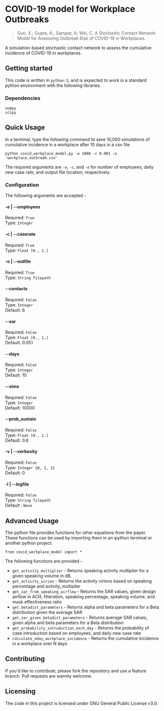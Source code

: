 # COVID-19 model for Workplace Outbreaks
> Guo, X.; Gupta, A.; Sampat, A; Wei, C. A Stochastic Contact Network Model for Assessing Outbreak Risk of COVID-19 in Workplaces.

A simulation-based stochastic contact network to assess the cumulative incidence of COVID-19 in workplaces. 

## Getting started

This code is written in `python:3`, and is expected to work in a standard python environment with the following libraries.

### Dependencies
```
numpy
scipy
```

## Quick Usage

In a terminal, type the following command to save 10,000 simulations of cumulative incidence in a workplace after 10 days in a csv file.


```
python covid_workplace_model.py -e 1000 -c 0.001 -o 'workplace_outbreak.csv'
```

The required arguments are `-e`, `-c`, and `-o` for number of employees, daily new case rate, and output file location, respectively.

### Configuration

The following arguments are accepted - 

#### -e | --employees
Required: `True`  
Type: `Integer`  

#### -c | --caserate
Required: `True`  
Type: `Float [0., 1.]`  

#### -o | --outfile
Required: `True`  
Type: `String filepath`  

#### --contacts
Required: `False`  
Type: `Integer`  
Default: 6

#### --sar
Required: `False`  
Type: `Float [0., 1.]`  
Default: 0.051

#### --days
Required: `False`  
Type: `Integer`  
Default: 10

#### --sims
Required: `False`  
Type: `Integer`  
Default: 10000

#### --prob_sustain
Required: `False`  
Type: `Float [0., 1.]`  
Default: 0.6

#### -v | --verbosity
Required: `False`  
Type: `Integer {0, 1, 2}`  
Default: 0

#### -l | --logfile
Required: `False`  
Type: `String filepath`  
Default : `None`  


## Advanced Usage

The python file provides functions for other equations from the paper. These functions can be used by importing them in an ipython terminal or another python project. 

```
from covid_workplace_model import *
```

The following functions are provided - 
* `get_activity_multiplier` - Returns speaking activity multiplier for a given speaking volume in dB.
* `get_activity_virion` - Returns the activity virions based on speaking percentage and activity_multiplier
* `get_sar_from_speaking_airflow` - Returns the SAR values, given design airflow in ACH, filteration, speaking percentage, speaking volume, and mask effectiveness ratio
* `get_betadist_parameters` - Returns alpha and beta parameters for a Beta distribution given the average SAR
* `get_sar_given_betadist_parameters` - Returns average SAR values, given alpha and beta parameters for a Beta distribution
* `get_probability_introduction_each_day` - Returns the probability of case introduction based on employees, and daily new case rate
* `calculate_nday_workplace_incidence` - Returns the cumulative incidence in a workplace over N days

## Contributing

If you'd like to contribute, please fork the repository and use a feature
branch. Pull requests are warmly welcome.

## Licensing

The code in this project is licensed under GNU General Public License v3.0.